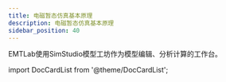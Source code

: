 ```yaml
---
title: 电磁暂态仿真基本原理
description: 电磁暂态仿真基本原理
sidebar_position: 40
---
```


EMTLab使用SimStudio模型工坊作为模型编辑、分析计算的工作台。

import DocCardList from '@theme/DocCardList';

<DocCardList />